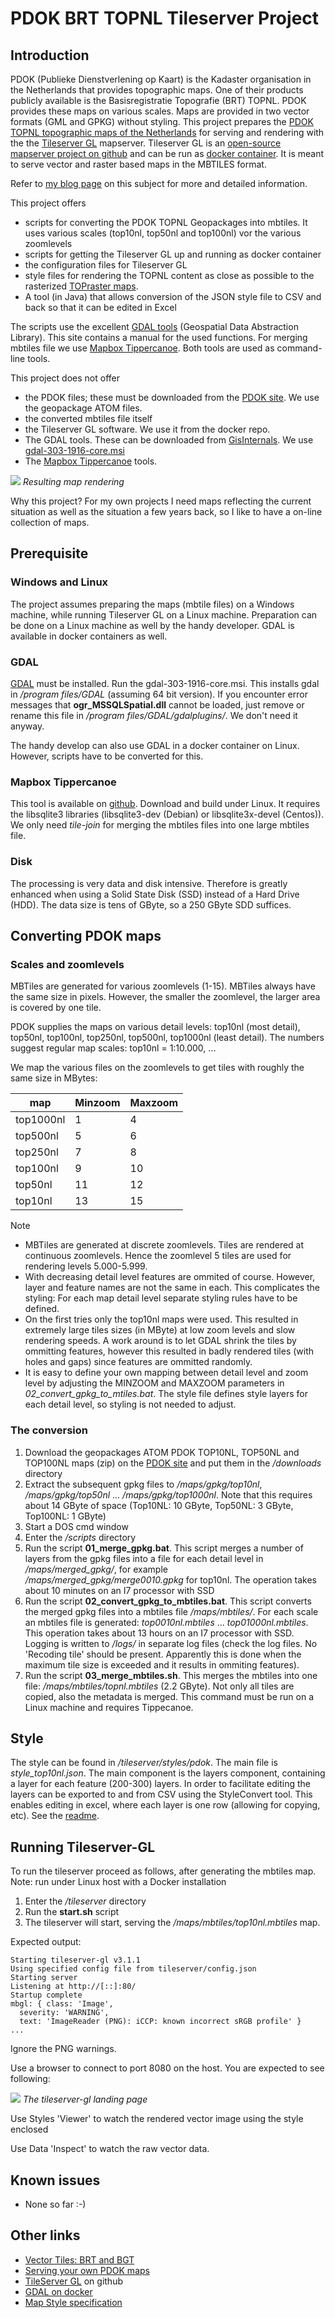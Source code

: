# PDOK BRT TOPNL Tileserver Project
## Introduction
PDOK (Publieke Dienstverlening op Kaart) is the Kadaster organisation in the Netherlands that provides topographic maps. One of their products publicly available is the Basisregistratie Topografie (BRT) TOPNL. PDOK provides these maps on various scales. Maps are provided in two vector formats (GML and GPKG) without styling.
This project prepares the [PDOK TOPNL topographic maps of the Netherlands](https://www.pdok.nl/downloads/-/article/basisregistratie-topografie-brt-topnl) for serving and rendering with the the [Tileserver GL](https://tileserver.org/) mapserver. Tileserver GL is an [open-source mapserver project on github](https://github.com/maptiler/tileserver-gl) and can be run as [docker container](https://hub.docker.com/r/maptiler/tileserver-gl). It is meant to serve vector and raster based maps in the MBTILES format.

Refer to [my blog page](https://blog.studioblueplanet.net/?p=781) on this subject for more and detailed information.

This project offers
* scripts for converting the PDOK TOPNL Geopackages into mbtiles. It uses various scales (top10nl, top50nl and top100nl) vor the various zoomlevels
* scripts for getting the Tileserver GL up and running as docker container
* the configuration files for Tileserver GL
* style files for rendering the TOPNL content as close as possible to the rasterized [TOPraster maps](https://www.pdok.nl/introductie/-/article/dataset-basisregistratie-topografie-brt-topraster).
* A tool (in Java) that allows conversion of the JSON style file to CSV and back so that it can be edited in Excel

The scripts use the excellent [GDAL tools](https://gdal.org/) (Geospatial Data Abstraction Library). This site contains a manual for the used functions. For merging mbtiles file we use [Mapbox Tippercanoe](https://github.com/mapbox/tippecanoe). Both tools are used as command-line tools.

This project does not offer
* the PDOK files; these must be downloaded from the [PDOK site](https://www.pdok.nl/downloads/-/article/basisregistratie-topografie-brt-topnl). We use the geopackage ATOM files.
* the converted mbtiles file itself
* the Tileserver GL software. We use it from the docker repo.
* The GDAL tools. These can be downloaded from [GisInternals](https://www.gisinternals.com/query.html?content=filelist&file=release-1911-x64-gdal-mapserver.zip). We use [gdal-303-1916-core.msi](https://download.gisinternals.com/sdk/downloads/release-1916-gdal-3-3-3-mapserver-7-6-4/gdal-303-1916-core.msi)
* The [Mapbox Tippercanoe](https://github.com/mapbox/tippecanoe) tools. 

![](images/vectors2.png)
_Resulting map rendering_

Why this project? For my own projects I need maps reflecting the current situation as well as the situation a few years back, so I like to have a on-line collection of maps. 

## Prerequisite
### Windows and Linux
The project assumes preparing the maps (mbtile files) on a Windows machine, while running Tileserver GL on a Linux machine.
Preparation can be done on a Linux machine as well by the handy developer. GDAL is available in docker containers as well.

### GDAL
[GDAL](https://download.gisinternals.com/sdk/downloads/release-1916-gdal-3-3-3-mapserver-7-6-4/gdal-303-1916-core.msi) must be installed. Run the gdal-303-1916-core.msi. This installs gdal in _/program files/GDAL_ (assuming 64 bit version). If you encounter error messages that **ogr_MSSQLSpatial.dll** cannot be loaded, just remove or rename this file in _/program files/GDAL/gdalplugins/_. We don't need it anyway.

The handy develop can also use GDAL in a docker container on Linux. However, scripts have to be converted for this.

### Mapbox Tippercanoe
This tool is available on [github](https://github.com/mapbox/tippecanoe). Download and build under Linux. It requires the libsqlite3 libraries (libsqlite3-dev (Debian) or libsqlite3x-devel (Centos)). We only need _tile-join_ for merging the mbtiles files into one large mbtiles file.

### Disk
The processing is very data and disk intensive. Therefore 
 is greatly enhanced when using a Solid State Disk (SSD) instead of a Hard Drive (HDD). The data size is tens of GByte, so a 250 GByte SDD suffices. 

## Converting PDOK maps
### Scales and zoomlevels
MBTiles are generated for various zoomlevels (1-15). MBTiles always have the same size in pixels. However, the smaller the zoomlevel, the larger area is covered by one tile.

PDOK supplies the maps on various detail levels: top10nl (most detail), top50nl, top100nl, top250nl, top500nl, top1000nl (least detail). The numbers suggest regular map scales: top10nl = 1:10.000, ...

We map the various files on the zoomlevels to get tiles with roughly the same size in MBytes:

| map | Minzoom  | Maxzoom  |
|----|---|---|
| top1000nl |  1 |  4 |
| top500nl  |  5 |  6 |
| top250nl  |  7 |  8 |
| top100nl  |  9 | 10 |
| top50nl  |  11 | 12 |
| top10nl  |  13 | 15 |

Note
* MBTiles are generated at discrete zoomlevels. Tiles are rendered at continuous zoomlevels. Hence the zoomlevel 5 tiles are used for rendering levels 5.000-5.999.
* With decreasing detail level features are ommited of course. However, layer and feature names are not the same in each. This complicates the styling: For each map detail level separate styling rules have to be defined.
* On the first tries only the top10nl maps were used. This resulted in extremely large tiles sizes (in MByte) at low zoom levels and slow rendering speeds. A work around is to let GDAL shrink the tiles by ommitting features, however this resulted in badly rendered tiles (with holes and gaps) since features are ommitted randomly.
* It is easy to define your own mapping between detail level and zoom level by adjusting the MINZOOM and MAXZOOM parameters in _02_convert_gpkg_to_mtiles.bat_. The style file defines style layers for each detail level, so styling is not needed to adjust.

### The conversion

1. Download the geopackages ATOM PDOK TOP10NL, TOP50NL and TOP100NL maps (zip) on the [PDOK site](https://www.pdok.nl/downloads/-/article/basisregistratie-topografie-brt-topnl) and put them in the _/downloads_ directory
1. Extract the subsequent gpkg files to _/maps/gpkg/top10nl_, _/maps/gpkg/top50nl_ ... _/maps/gpkg/top1000nl_. Note that this requires about 14 GByte of space (Top10NL: 10 GByte, Top50NL: 3 GByte, Top100NL: 1 GByte)
1. Start a DOS cmd window
1. Enter the _/scripts_ directory
1. Run the script **01_merge_gpkg.bat**. This script merges a number of layers from the gpkg files into a file for each detail level in _/maps/merged_gpkg/_, for example _/maps/merged_gpkg/merge0010.gpkg_ for top10nl. The operation takes about 10 minutes on an I7 processor with SSD
1. Run the script **02_convert_gpkg_to_mbtiles.bat**. This script converts the merged gpkg files into a mbtiles file _/maps/mbtiles/_. For each scale an mbtiles file is generated: _top0010nl.mbtiles_ ... _top01000nl.mbtiles_. This operation takes about 13 hours on an I7 processor with SSD. Logging is written to _/logs/_ in separate log files (check the log files. No 'Recoding tile' should be present. Apparently this is done when the maximum tile size is exceeded and it results in ommiting features). 
1. Run the script **03_merge_mbtiles.sh**. This merges the mbtiles into one file: _/maps/mbtiles/topnl.mbtiles_ (2.2 GByte). Not only all tiles are copied, also the metadata is merged. This command must be run on a Linux machine and requires Tippecanoe.

## Style
The style can be found in _/tileserver/styles/pdok_. The main file is _style_top10nl.json_. The main component is the layers component, containing a layer for each feature (200-300) layers. In order to facilitate editing the layers can be exported to and from CSV using the StyleConvert tool. This enables editing in excel, where each layer is one row (allowing for copying, etc). See the [readme](java/StyleConvert/readme.md).

## Running Tileserver-GL
To run the tileserver proceed as follows, after generating the mbtiles map.
Note: run under Linux host with a Docker installation

1. Enter the _/tileserver_ directory 
2. Run the **start.sh** script
3. The tileserver will start, serving the _/maps/mbtiles/top10nl.mbtiles_ map. 

Expected output:
```
Starting tileserver-gl v3.1.1
Using specified config file from tileserver/config.json
Starting server
Listening at http://[::]:80/
Startup complete
mbgl: { class: 'Image',
  severity: 'WARNING',
  text: 'ImageReader (PNG): iCCP: known incorrect sRGB profile' }
...
```
Ignore the PNG warnings.

Use a browser to connect to port 8080 on the host. You are expected to see following:

![](images/output.png)
_The tileserver-gl landing page_

Use Styles 'Viewer' to watch the rendered vector image using the style enclosed

Use Data 'Inspect' to watch the raw vector data.

## Known issues
* None so far :-)

## Other links
* [Vector Tiles: BRT and BGT](https://github.com/PDOK/vectortiles-bgt-brt)
* [Serving your own PDOK maps](https://blog.studioblueplanet.net/?p=781)
* [TileServer GL](https://github.com/maptiler/tileserver-gl) on github
* [GDAL on docker](https://hub.docker.com/r/osgeo/gdal)
* [Map Style specification](https://docs.mapbox.com/mapbox-gl-js/style-spec/) 